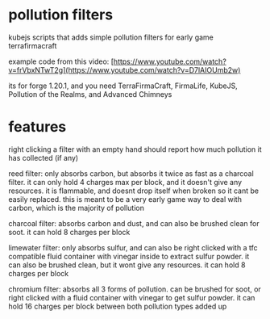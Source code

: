 # pollution filters
kubejs scripts that adds simple pollution filters for early game terrafirmacraft

example code from this video: [https://www.youtube.com/watch?v=frVbxNTwT2g](https://www.youtube.com/watch?v=D7lAIOUmb2w)

its for forge 1.20.1, and you need TerraFirmaCraft, FirmaLife, KubeJS, Pollution of the Realms, and Advanced Chimneys

# features
right clicking a filter with an empty hand should report how much pollution it has collected (if any)

reed filter: only absorbs carbon, but absorbs it twice as fast as a charcoal filter. it can only hold 4 charges max per block, and it doesn't give any resources. it is flammable, and doesnt drop itself when broken so it cant be easily replaced. this is meant to be a very early game way to deal with carbon, which is the majority of pollution

charcoal filter: absorbs carbon and dust, and can also be brushed clean for soot. it can hold 8 charges per block

limewater filter: only absorbs sulfur, and can also be right clicked with a tfc compatible fluid container with vinegar inside to extract sulfur powder. it can also be brushed clean, but it wont give any resources. it can hold 8 charges per block

chromium filter: absorbs all 3 forms of pollution. can be brushed for soot, or right clicked with a fluid container with vinegar to get sulfur powder. it can hold 16 charges per block between both pollution types added up
